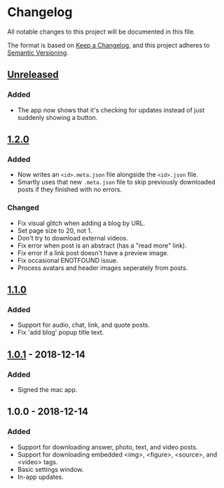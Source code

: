 # Changelog
All notable changes to this project will be documented in this file.

The format is based on [Keep a Changelog](https://keepachangelog.com/en/1.0.0/),
and this project adheres to [Semantic Versioning](https://semver.org/spec/v2.0.0.html).


<!-- Template

## [Unreleased]
### Added
- New stuff

### Changed
- Fixed/tweaked stuff

### Removed
- Removed stuff

-->


## [Unreleased]
### Added
- The app now shows that it's checking for updates instead of just suddenly showing a button.


## [1.2.0]
### Added
- Now writes an `<id>.meta.json` file alongside the `<id>.json` file.
- Smartly uses that new `.meta.json` file to skip previously downloaded posts if they finished with no errors.

### Changed
- Fix visual glitch when adding a blog by URL.
- Set page size to 20, not 1.
- Don't try to download external videos.
- Fix error when post is an abstract (has a "read more" link).
- Fix error if a link post doesn't have a preview image.
- Fix occasional ENOTFOUND issue.
- Process avatars and header images seperately from posts.


## [1.1.0]
### Added
- Support for audio, chat, link, and quote posts.
- Fix 'add blog' popup title text.


## [1.0.1] - 2018-12-14
### Added
- Signed the mac app.


## 1.0.0 - 2018-12-14
### Added
- Support for downloading answer, photo, text, and video posts.
- Support for downloading embedded \<img>, \<figure>, \<source>, and \<video> tags.
- Basic settings window.
- In-app updates.


[Unreleased]: https://github.com/thislooksfun/tumblweed/compare/v1.2.0...HEAD
[1.2.0]: https://github.com/thislooksfun/tumblweed/compare/v1.1.0...v1.2.0
[1.1.0]: https://github.com/thislooksfun/tumblweed/compare/v1.0.1...v1.1.0
[1.0.1]: https://github.com/thislooksfun/tumblweed/compare/v1.0.0...v1.0.1
<!-- First release: v1.0.0 -->